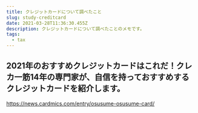 ```yaml
---
title: クレジットカードについて調べたこと
slug: study-creditcard
date: 2021-03-28T11:36:30.455Z
description: クレジットカードについて調べたことのメモです。
tags:
  - tax
---
```

## 2021年のおすすめクレジットカードはこれだ！クレカ一筋14年の専門家が、自信を持っておすすめするクレジットカードを紹介します。

<https://news.cardmics.com/entry/osusume-osusume-card/>